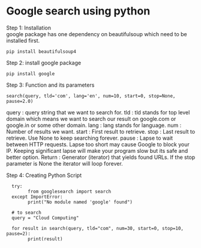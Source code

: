# Google search using python

Step 1: Installation<br>
google package has one dependency on beautifulsoup which need to be installed first.

    pip install beautifulsoup4
    
Step 2: install google package

    pip install google
    
Step 3: Function and its parameters

    search(query, tld='com', lang='en', num=10, start=0, stop=None, pause=2.0)
    
query  : query string that we want to search for.
tld    : tld stands for top level domain which means we want to search our result on google.com or google.in or some other domain.
lang   : lang stands for language.
num    : Number of results we want.
start  : First result to retrieve.
stop   : Last result to retrieve. Use None to keep searching forever.
pause  : Lapse to wait between HTTP requests. Lapse too short may cause Google to block your IP. Keeping significant lapse will make your program slow but its safe and better option.
Return : Generator (iterator) that yields found URLs. If the stop parameter is None the iterator will loop forever.

Step 4: Creating Python Script

      try:
	        from googlesearch import search
      except ImportError:
	        print("No module named 'google' found")

      # to search
      query = "Cloud Computing"

      for result in search(query, tld="com", num=30, start=0, stop=10, pause=2):
	        print(result)
